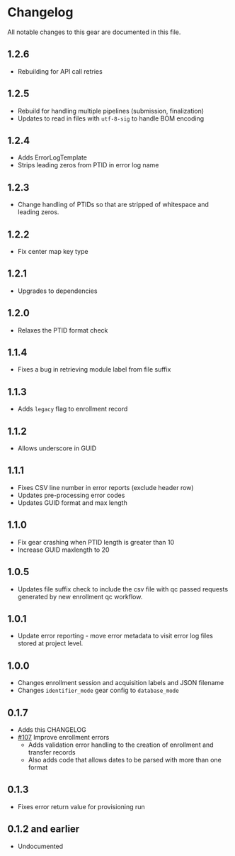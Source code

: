 # Changelog

All notable changes to this gear are documented in this file.

## 1.2.6
* Rebuilding for API call retries
  
## 1.2.5
* Rebuild for handling multiple pipelines (submission, finalization)
* Updates to read in files with `utf-8-sig` to handle BOM encoding

## 1.2.4
* Adds ErrorLogTemplate
* Strips leading zeros from PTID in error log name
  
## 1.2.3
* Change handling of PTIDs so that are stripped of whitespace and leading zeros.
  
## 1.2.2
* Fix center map key type
  
## 1.2.1
* Upgrades to dependencies
  
## 1.2.0
* Relaxes the PTID format check
  
## 1.1.4
* Fixes a bug in retrieving module label from file suffix

## 1.1.3
* Adds `legacy` flag to enrollment record
  
## 1.1.2
* Allows underscore in GUID
  
## 1.1.1
* Fixes CSV line number in error reports (exclude header row)
* Updates pre-processing error codes
* Updates GUID format and max length
  
## 1.1.0
* Fix gear crashing when PTID length is greater than 10
* Increase GUID maxlength to 20

## 1.0.5
* Updates file suffix check to include the csv file with qc passed requests generated by new enrollment qc workflow.
  
## 1.0.1
* Update error reporting - move error metadata to visit error log files stored at project level.
  
## 1.0.0
* Changes enrollment session and acquisition labels and JSON filename
* Changes `identifier_mode` gear config to `database_mode`

## 0.1.7
* Adds this CHANGELOG
* [#107](https://github.com/naccdata/flywheel-gear-extensions/pull/107) Improve enrollment errors
	* Adds validation error handling to the creation of enrollment and transfer records
	* Also adds code that allows dates to be parsed with more than one format

## 0.1.3

* Fixes error return value for provisioning run

## 0.1.2 and earlier

* Undocumented
